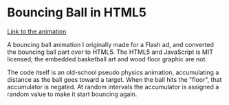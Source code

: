 # Bouncing Ball in HTML5

[Link to the animation](https://regeya.github.io/bouncing-ball/bouncing_ball.html)


A bouncing ball animation I originally made for a Flash ad, and converted the bouncing ball part over to HTML5.  The HTML5 and JavaScript is MIT licensed; the embedded basketball art and wood floor graphic are not.

The code itself is an old-school pseudo physics animation, accumulating a distance as the ball goes toward a target.  When the ball hits the "floor", that accumulator is negated.  At random intervals the accumulator is assigned a random value to make it start bouncing again.
